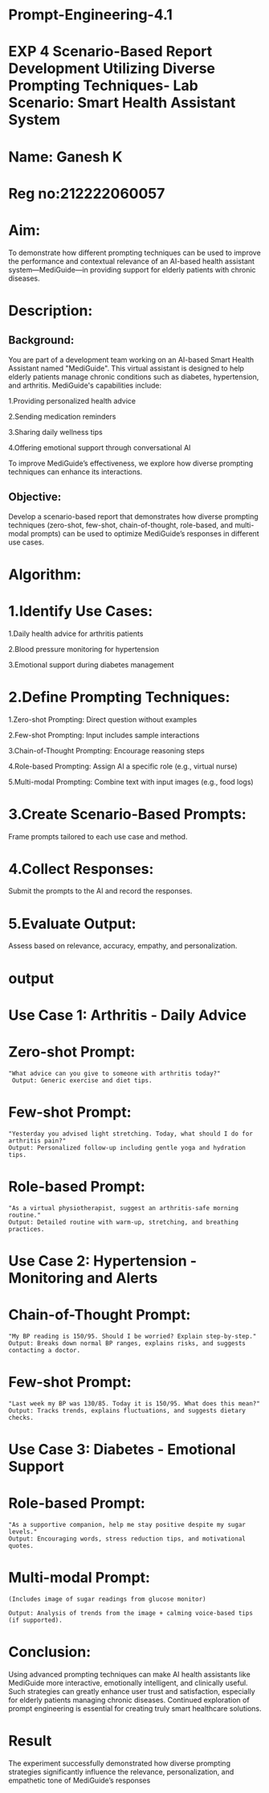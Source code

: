 # Prompt-Engineering-4.1
# EXP 4 Scenario-Based Report Development Utilizing Diverse Prompting Techniques- Lab Scenario: Smart Health Assistant System

# Name: Ganesh K

# Reg no:212222060057

# Aim:

To demonstrate how different prompting techniques can be used to improve the performance and contextual relevance of an AI-based health assistant system—MediGuide—in providing support for elderly patients with chronic diseases.

# Description: 

## Background:
You are part of a development team working on an AI-based Smart Health Assistant named "MediGuide". This virtual assistant is designed to help elderly patients manage chronic conditions such as diabetes, hypertension, and arthritis. MediGuide's capabilities include:

1.Providing personalized health advice

2.Sending medication reminders

3.Sharing daily wellness tips

4.Offering emotional support through conversational AI

To improve MediGuide’s effectiveness, we explore how diverse prompting techniques can enhance its interactions.

## Objective:

Develop a scenario-based report that demonstrates how diverse prompting techniques (zero-shot, few-shot, chain-of-thought, role-based, and multi-modal prompts) can be used to optimize MediGuide’s responses in different use cases.

# Algorithm:

# 1.Identify Use Cases:

1.Daily health advice for arthritis patients

2.Blood pressure monitoring for hypertension

3.Emotional support during diabetes management

# 2.Define Prompting Techniques:

1.Zero-shot Prompting: Direct question without examples

2.Few-shot Prompting: Input includes sample interactions

3.Chain-of-Thought Prompting: Encourage reasoning steps

4.Role-based Prompting: Assign AI a specific role (e.g., virtual nurse)

5.Multi-modal Prompting: Combine text with input images (e.g., food logs)

# 3.Create Scenario-Based Prompts:

Frame prompts tailored to each use case and method.

# 4.Collect Responses:

Submit the prompts to the AI and record the responses.

# 5.Evaluate Output:

Assess based on relevance, accuracy, empathy, and personalization.


# output

# Use Case 1: Arthritis - Daily Advice
# Zero-shot Prompt:

```
"What advice can you give to someone with arthritis today?"
 Output: Generic exercise and diet tips.
```
# Few-shot Prompt:
```
"Yesterday you advised light stretching. Today, what should I do for arthritis pain?"
Output: Personalized follow-up including gentle yoga and hydration tips.
```

# Role-based Prompt:
```
"As a virtual physiotherapist, suggest an arthritis-safe morning routine."
Output: Detailed routine with warm-up, stretching, and breathing practices.
```

# Use Case 2: Hypertension - Monitoring and Alerts

# Chain-of-Thought Prompt:
```
"My BP reading is 150/95. Should I be worried? Explain step-by-step."
Output: Breaks down normal BP ranges, explains risks, and suggests contacting a doctor.
```

# Few-shot Prompt:
```
"Last week my BP was 130/85. Today it is 150/95. What does this mean?"
Output: Tracks trends, explains fluctuations, and suggests dietary checks.
```

# Use Case 3: Diabetes - Emotional Support

# Role-based Prompt:
```
"As a supportive companion, help me stay positive despite my sugar levels."
Output: Encouraging words, stress reduction tips, and motivational quotes.
```
# Multi-modal Prompt:
```
(Includes image of sugar readings from glucose monitor)

Output: Analysis of trends from the image + calming voice-based tips (if supported).
```
# Conclusion:

Using advanced prompting techniques can make AI health assistants like MediGuide more interactive, emotionally intelligent, and clinically useful. Such strategies can greatly enhance user trust and satisfaction, especially for elderly patients managing chronic diseases. Continued exploration of prompt engineering is essential for creating truly smart healthcare solutions.

# Result

The experiment successfully demonstrated how diverse prompting strategies significantly influence the relevance, personalization, and empathetic tone of MediGuide’s responses


